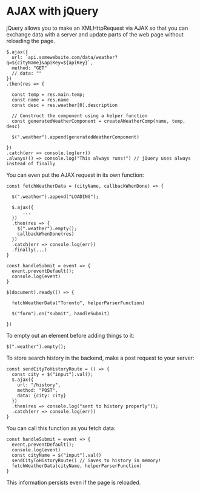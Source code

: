 # AJAX with jQuery

jQuery allows you to make an XMLHttpRequest via AJAX so that you can exchange data with a server and update parts of the web page without reloading the page.

```
$.ajax({
  url: `api.somewebsite.com/data/weather?q=${cityName}&apiKey=${apiKey}`,
  method: "GET"
  // data: ""
})
.then(res => {

  const temp = res.main.temp;
  const name = res.name
  const desc = res.weather[0].description

  // Construct the component using a helper function
  const generatedWeatherComponent = createAWeatherComp(name, temp, desc)
  
  $(".weather").append(generatedWeatherComponent)

})
.catch(err => console.log(err))
.always(() => console.log("This always runs!") // jQuery uses always instead of finally
```

You can even put the AJAX request in its own function:
```
const fetchWeatherData = (cityName, callbackWhenDone) => {

  $(".weather").append("LOADING");

  $.ajax({
      ...
  })
  .then(res => {
    $(".weather").empty();
    callbackWhenDone(res)
  })
  .catch(err => console.log(err))
  .finally(...)
}

const handleSubmit = event => {
  event.preventDefault();
  console.log(event)
}

$(document).ready(() => {

  fetchWeatherData("Toronto", helperParserFunction)

  $("form").on("submit", handleSubmit)

})
```

To empty out an element before adding things to it:
```
$(".weather").empty();
```

To store search history in the backend, make a post request to your server:
```
const sendCityToHistoryRoute = () => {
  const city = $("input").val();
  $.ajax({
    url: "/history",
    method: "POST",
    data: {city: city}
  })
  .then(res => console.log("sent to history properly"));
  .catch(err => console.log(err))
}
```

You can call this function as you fetch data:
```
const handleSubmit = event => {
  event.preventDefault();
  console.log(event)
  const cityName = $("input").val()
  sendCityToHistoryRoute() // Saves to history in memory!
  fetchWeatherData(cityName, helperParserFunction)
}
```

This information persists even if the page is reloaded.